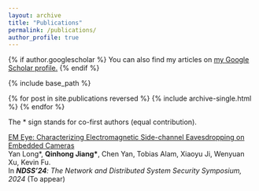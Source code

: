 ```yaml
---
layout: archive
title: "Publications"
permalink: /publications/
author_profile: true
---
```


{% if author.googlescholar %}
  You can also find my articles on <u><a href="{{author.googlescholar}}">my Google Scholar profile</a>.</u>
{% endif %}

{% include base_path %}

{% for post in site.publications reversed %}
  {% include archive-single.html %}
{% endfor %}


<!-- {% if author.googlescholar %}
  You can also find my articles on <u><a href="{{author.googlescholar}}">my Google Scholar profile</a>.</u> -->
The * sign stands for co-first authors (equal contribution).


[EM Eye: Characterizing Electromagnetic Side-channel Eavesdropping on Embedded Cameras](https://www.usenix.org/conference/usenixsecurity23/presentation/jiang-qinhong)<br/>
Yan Long\*, <strong>Qinhong Jiang\*</strong>, Chen Yan, Tobias Alam, Xiaoyu Ji, Wenyuan Xu, Kevin Fu.<br/>
In <em><strong>NDSS’24</strong>: The Network and Distributed System Security Symposium, 2024</em> (To appear)<br/>


<!-- [GhostType: The Limits of Using Contactless Electromagnetic Interference to Inject Phantom Keys into Analog Circuits of Keyboards](https://www.usenix.org/conference/usenixsecurity23/presentation/jiang-qinhong)<br/>
<strong>Qinhong Jiang</strong>, Yanze Ren, Yan Long, Chen Yan, Yumai Sun, Xiaoyu Ji, Kevin Fu, Wenyuan Xu.<br/>
In <em><strong>NDSS’24</strong>: The Network and Distributed System Security Symposium, 2024</em> (To appear)<br/>


[GlitchHiker: Uncovering Vulnerabilities of Image Signal Transmission with IEMI](https://www.usenix.org/conference/usenixsecurity23/presentation/jiang-qinhong)<br/>
<strong>Qinhong Jiang</strong>, Xiaoyu Ji, Chen Yan, Zhixin Xie, Haina Lou, and Wenyuan Xu.<br/>
In <em><strong>SEC'23</strong>: USENIX Security Symposium, 2023</em> ([PDF](https://www.usenix.org/system/files/usenixsecurity23-jiang-qinhong.pdf))<br/>


[A Survey on Voice Assistant Security: Attacks and Countermeasures](https://dl.acm.org/doi/full/10.1145/3527153)<br/>
Chen Yan, Xiaoyu Ji, Kai Wang, <strong>Qinhong Jiang</strong>, Zizhi Jin, Wenyuan Xu.<br/>
In <em><strong>CSUR</strong>: ACM Computing Surveys, 55:4, 1-36, 2022 </em>([PDF](https://dl.acm.org/doi/full/10.1145/3527153)) -->
